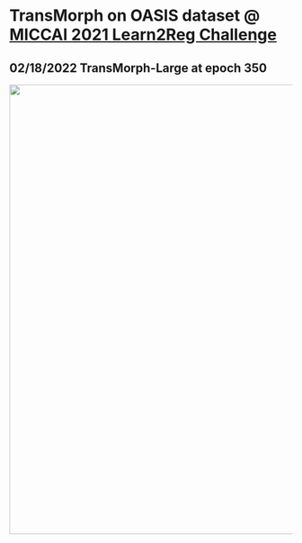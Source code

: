 # TransMorph on OASIS dataset @ [MICCAI 2021 Learn2Reg Challenge](https://learn2reg.grand-challenge.org/evaluation/task-3-validation/leaderboard/)

## 02/18/2022 TransMorph-Large at epoch 350
<img src="https://github.com/junyuchen245/TransMorph_Transformer_for_Medical_Image_Registration/blob/main/example_imgs/L2R_task03_ep350.jpg" width="800"/>
